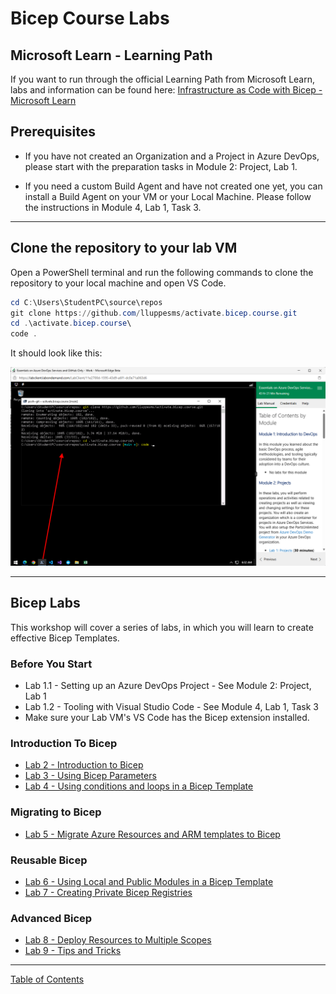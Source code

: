 # Bicep Course Labs

## Microsoft Learn - Learning Path

If you want to run through the official Learning Path from Microsoft Learn, labs and information can be found here: [Infrastructure as Code with Bicep - Microsoft Learn](MS_Learn_Intro_To_Bicep_Labs.md)

## Prerequisites

* If you have not created an Organization and a Project in Azure DevOps, please start with the preparation tasks in Module 2: Project, Lab 1.

* If you need a custom Build Agent and have not created one yet, you can install a Build Agent on your VM or your Local Machine.  Please follow the instructions in Module 4, Lab 1, Task 3.

---

## Clone the repository to your lab VM

Open a PowerShell terminal and run the following commands to clone the repository to your local machine and open VS Code.

```powershell
cd C:\Users\StudentPC\source\repos
git clone https://github.com/lluppesms/activate.bicep.course.git
cd .\activate.bicep.course\
code .
```

It should look like this:

![PowerShell Commands](../../img/CloneTheRepo.png)

---

## Bicep Labs

This workshop will cover a series of labs, in which you will learn to create effective Bicep Templates.

### Before You Start

* Lab 1.1 - Setting up an Azure DevOps Project - See Module 2: Project, Lab 1
* Lab 1.2 - Tooling with Visual Studio Code - See Module 4, Lab 1, Task 3
* Make sure your Lab VM's VS Code has the Bicep extension installed.

### Introduction To Bicep

* [Lab 2 - Introduction to Bicep](./02_Intro/readme.md)
* [Lab 3 - Using Bicep Parameters](./03_Parameters/readme.md)
* [Lab 4 - Using conditions and loops in a Bicep Template](./04_Conditions_and_Loops/readme.md)

### Migrating to Bicep

* [Lab 5 - Migrate Azure Resources and ARM templates to Bicep](./05_Migrate_to_Bicep/Lab01/readme.md)

### Reusable Bicep

* [Lab 6 - Using Local and Public Modules in a Bicep Template](./06_Modules/readme.md)
* [Lab 7 - Creating Private Bicep Registries](./07_Bicep_Registries/readme.md)

### Advanced Bicep

* [Lab 8 - Deploy Resources to Multiple Scopes](./Bicep_9_Deploy_Resource_Targets/readme.md)
* [Lab 9 - Tips and Tricks](./Bicep_10_Advanced_Bicep_Tips/readme.md)

<!-- * [Lab 99 - Publish Reusable Code with Template Specs](./archives/99_Bicep_Template_Specs/readme.md) -->
<!-- * [Lab 98 - CICD Pipelines](./archives/98_CICD_Pipelines/readme.md) -->

---

[Table of Contents](../../readme.md)
